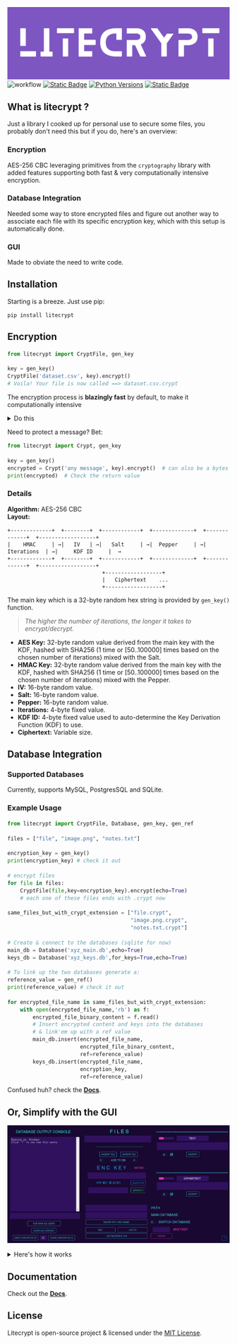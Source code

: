 ![alt text](docs/assets/widelogo1.png)
![workflow](https://github.com/ashgw/litecrypt/actions/workflows/deploy.yaml/badge.svg)
[![Static Badge](https://img.shields.io/badge/Docs-latest-%237e56c2)](https://ashgw.github.io/litecrypt)
[![Python Versions](https://img.shields.io/badge/Python-3.7%7C3.8%7C3.9%7C3.10%7C3.11%7C3.12-blue)](https://pypi.org/project/litecrypt/)
[![Static Badge](https://img.shields.io/badge/PyPI-latest-brightgreen)](https://pypi.org/project/litecrypt/)



## What is litecrypt ?
Just a library I cooked up for personal use to secure some files, you probably don't need this but if you do, here's an overview:


### Encryption
AES-256 CBC leveraging primitives from the `cryptography` library with added features supporting both fast & very computationally intensive encryption.

### Database Integration
Needed some way to store encrypted files and figure out another way to associate each file with its specific encryption key, which with this setup is automatically done.
### GUI
Made to obviate the need to write code.

## Installation

Starting is a breeze. Just use pip:
```shell
pip install litecrypt
```

## Encryption

```python
from litecrypt import CryptFile, gen_key

key = gen_key()
CryptFile('dataset.csv', key).encrypt()
# Voila! Your file is now called ==> dataset.csv.crypt
```
The encryption process is **blazingly fast** by default, to make it computationally intensive
<details><summary>Do this</summary>

```python
from litecrypt import CryptFile, gen_key

key = gen_key()
CryptFile('anyfile.txt',
          key=key,
          intensive_compute=True,
          iteration_rounds=10000
          ).encrypt()
```
> Running `intensive_compute` with no `iteration_rounds` sets the rounds to 50 (minimum) by default

To decrypt simply run:


```python
from litecrypt import CryptFile

key = 'THE_KEY_YOU_USED'
CryptFile('anyfile.txt.crypt',key=key).decrypt()
```
</details>


Need to protect a message? Bet:
```python
from litecrypt import Crypt, gen_key

key = gen_key()
encrypted = Crypt('any message', key).encrypt()  # can also be a bytes message
print(encrypted)  # Check the return value
```

### Details

**Algorithm:** AES-256 CBC
<br>**Layout:**
````commandline
+-------------+  +--------+  +------------+  +-------------+  +-------------+  +------------------+
|    HMAC     | →|   IV   | →|   Salt     | →|  Pepper     | →| Iterations  | →|     KDF ID     |  →
+-------------+  +--------+  +------------+  +-------------+  +-------------+  +------------------+
                              +------------------+
                              |   Ciphertext    ...
                              +------------------+
````

The main key which is a 32-byte random hex string is provided by `gen_key()` function.

> *The higher the number of iterations, the longer it takes to encrypt/decrypt.*

- **AES Key:** 32-byte random value derived from the main key with the KDF, hashed with SHA256 (1 time or [50..100000] times based on the chosen number of iterations) mixed with the Salt.
- **HMAC Key:** 32-byte random value derived from the main key with  the KDF, hashed with SHA256 (1 time or [50..100000] times based on the chosen number of iterations) mixed with the Pepper.
- **IV:** 16-byte random value.
- **Salt:** 16-byte random value.
- **Pepper:** 16-byte random value.
- **Iterations:** 4-byte fixed value.
- **KDF ID:** 4-byte fixed value used to auto-determine the Key Derivation Function (KDF) to use.
- **Ciphertext:** Variable size.


## Database Integration


<h3>Supported Databases</h3>

Currently, supports MySQL, PostgresSQL and SQLite.

<h3>Example Usage</h3>

```python
from litecrypt import CryptFile, Database, gen_key, gen_ref

files = ["file", "image.png", "notes.txt"]

encryption_key = gen_key()
print(encryption_key) # check it out

# encrypt files
for file in files:
    CryptFile(file,key=encryption_key).encrypt(echo=True)
    # each one of these files ends with .crypt now

same_files_but_with_crypt_extension = ["file.crypt",
                                       "image.png.crypt",
                                       "notes.txt.crypt"]

# Create & connect to the databases (sqlite for now)
main_db = Database('xyz_main.db',echo=True)
keys_db = Database('xyz_keys.db',for_keys=True,echo=True)

# To link up the two databases generate a:
reference_value = gen_ref()
print(reference_value) # check it out

for encrypted_file_name in same_files_but_with_crypt_extension:
    with open(encrypted_file_name,'rb') as f:
        encrypted_file_binary_content = f.read()
        # Insert encrypted content and keys into the databases
        # & link'em up with a ref value
        main_db.insert(encrypted_file_name,
                       encrypted_file_binary_content,
                       ref=reference_value)
        keys_db.insert(encrypted_file_name,
                       encryption_key,
                       ref=reference_value)
```

Confused huh? check the **[Docs](https://ashgw.github.io/litecrypt)**.

##  Or, Simplify with the GUI

![alt text](docs/assets/GUI.png)

<details><summary>Here's how it works</summary>

https://github.com/AshGw/litecrypt/assets/126174609/190b6ab8-3f8a-4656-9525-dbaf5e56db5e

</details>


## Documentation

Check out the **[Docs](https://ashgw.github.io/litecrypt)**.



## License

Litecrypt is open-source project & licensed under the [MIT License](https://github.com/AshGw/litecrypt/blob/main/LICENSE).
